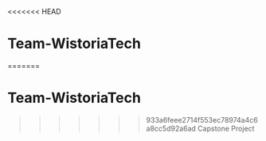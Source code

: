 <<<<<<< HEAD
# Team-WistoriaTech
=======
# Team-WistoriaTech
>>>>>>> 933a6feee2714f553ec78974a4c6a8cc5d92a6ad
Capstone Project